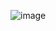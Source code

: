 ![image](https://github.com/AlejandroEstrada16/Encriptador-alura/assets/158002522/206d736d-0779-48dd-bc2e-2a7af0a6899b)
